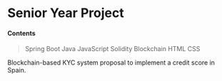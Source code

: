 # Senior Year Project 
#### Contents
> Spring Boot
> Java
> JavaScript
> Solidity
> Blockchain
> HTML
> CSS

Blockchain-based KYC system proposal to implement a credit score in Spain.
